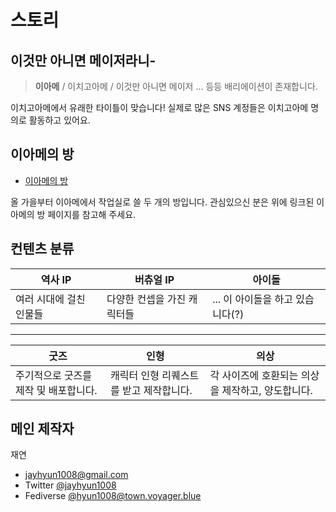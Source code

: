 # 스토리

## 이것만 아니면 메이저라니-

> **이아메** / 이치고아메 / 이것만 아니면 메이저 ... 등등 배리에이션이 존재합니다.

이치고아메에서 유래한 타이틀이 맞습니다! 실제로 많은 SNS 계정들은 이치고아메 명의로 활동하고 있어요.


## 이아메의 방

* [이아메의 방](./?p=rooms)

올 가을부터 이아메에서 작업실로 쓸 두 개의 방입니다. 관심있으신 분은 위에 링크된 이아메의 방 페이지를 참고해 주세요.

## 컨텐츠 분류

| 역사 IP | 버츄얼 IP | 아이돌 |
|---|---|---|
| 여러 시대에 걸친 인물들 | 다양한 컨셉을 가진 캐릭터들 | ... 이 아이돌을 하고 있습니다(?) |

---

| 굿즈 | 인형 | 의상 |
|---|---|---|
| 주기적으로 굿즈를 제작 및 배포합니다. | 캐릭터 인형 리퀘스트를 받고 제작합니다. | 각 사이즈에 호환되는 의상을 제작하고, 양도합니다. |

## 메인 제작자

재연
* jayhyun1008@gmail.com
* Twitter [@jayhyun1008](https://x.com/jayhyun1008)
* Fediverse [@hyun1008@town.voyager.blue](https://town.voyager.blue/@hyun1008)